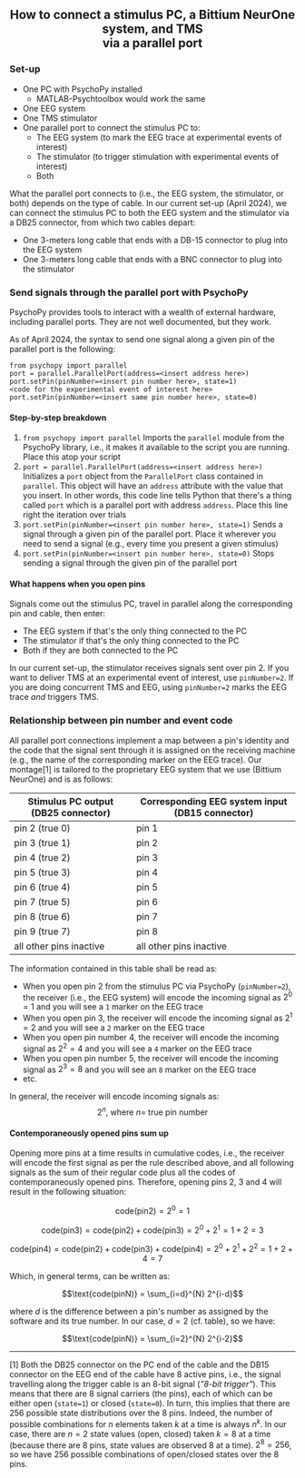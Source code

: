 <h2 style="text-align: center;">How to connect a stimulus PC, a Bittium NeurOne system, and TMS <br> via a parallel port</h2>

### Set-up

- One PC with PsychoPy installed
	- MATLAB-Psychtoolbox would work the same
- One EEG system
- One TMS stimulator
- One parallel port to connect the stimulus PC to:
	- The EEG system (to mark the EEG trace at experimental events of interest)
	- The stimulator (to trigger stimulation with experimental events of interest)
	- Both 

What the parallel port connects to (i.e., the EEG system, the stimulator, or both) depends on the type of cable. 
In our current set-up (April 2024), we can connect the stimulus PC to both the EEG system and the stimulator via a DB25 connector, from which two cables depart: 

- One 3-meters long cable that ends with a DB-15 connector to plug into the EEG system
- One 3-meters long cable that ends with a BNC connector to plug into the stimulator

### Send signals through the parallel port with PsychoPy

PsychoPy provides tools to interact with a wealth of external hardware, including parallel ports. They are not well documented, but they work. 

As of April 2024, the syntax to send one signal along a given pin of the parallel port is the following:

	from psychopy import parallel
	port = parallel.ParallelPort(address=<insert address here>)
	port.setPin(pinNumber=<insert pin number here>, state=1)
	<code for the experimental event of interest here>
	port.setPin(pinNumber=<insert same pin number here>, state=0)

#### Step-by-step breakdown

1. `from psychopy import parallel`
Imports the `parallel` module from the PsychoPy library, i.e., it makes it available to the script you are running. Place this atop your script
2. `port = parallel.ParallelPort(address=<insert address here>)`
Initializes a `port` object from the  `ParallelPort` class contained in `parallel`. This object will have an `address` attribute with the value that you insert.  In other words, this code line tells Python that there's a thing called `port` which is a parallel port with address `address`. 
	Place this line right the iteration over trials
3. `port.setPin(pinNumber=<insert pin number here>, state=1)`
Sends a signal through a given pin of the parallel port. Place it wherever you need to send a signal (e.g., every time you present a given stimulus)
4. `port.setPin(pinNumber=<insert pin number here>, state=0)`
Stops sending a signal through the given pin of the parallel port

#### What happens when you open pins

Signals come out the stimulus PC, travel in parallel along the corresponding pin and cable, then enter:

- The EEG system if that's the only thing connected to the PC
- The stimulator if that's the only thing connected to the PC
- Both if they are both connected to the PC

In our current set-up, the stimulator receives signals sent over pin 2. If you want to deliver TMS at an experimental event of interest, use `pinNumber=2`. 
	If you are doing concurrent TMS and EEG, using `pinNumber=2` marks the EEG trace _and_ triggers TMS. 

### Relationship between pin number and event code

All parallel port connections implement a map between a pin's identity and the code that the signal sent through it is assigned on the receiving machine (e.g., the name of the corresponding marker on the EEG trace). Our montage[1] is tailored to the proprietary EEG system that we use (Bittium NeurOne) and  is as follows: 

| Stimulus PC output (DB25 connector) | Corresponding EEG system input (DB15 connector) |
|-------------------------------------|-------------------------------------------------|
| pin 2 (true 0)                      | pin 1                                           |
| pin 3 (true 1)                      | pin 2                                           |
| pin 4 (true 2)                      | pin 3                                           |
| pin 5 (true 3)                      | pin 4                                           |
| pin 6 (true 4)                      | pin 5                                           |
| pin 7 (true 5)                      | pin 6                                           |
| pin 8 (true 6)                      | pin 7                                           |
| pin 9 (true 7)                      | pin 8                                           |
| all other pins inactive             | all other pins inactive                         |

The information contained in this table shall be read as:

- When you open pin 2 from the stimulus PC via PsychoPy (`pinNumber=2`), the receiver (i.e., the EEG system) will encode the incoming signal as $2^0 = 1$ and you will see a `1` marker on the EEG trace
- When you open pin  3, the receiver will encode the incoming signal as $2^1 = 2$ and you will see a `2` marker on the EEG trace
- When you open pin number 4, the receiver will encode the incoming signal as $2^2 = 4$ and you will see a `4` marker on the EEG trace
- When you open pin number 5, the receiver will encode the incoming signal as $2^3 = 8$ and you will see an `8` marker on the EEG trace
- etc.

In general, the receiver will encode incoming signals as: 
$$2^n, \ \text{where} \ n = \ \text{true pin number} $$

#### Contemporaneously opened pins sum up

Opening more pins at a time results in cumulative codes, i.e., the receiver will encode the first signal as per the rule described above, and all following signals as the sum of their regular code plus all the codes of contemporaneously opened pins. Therefore, opening pins 2, 3 and 4 will result in the following situation:

$$\text{code(pin2)} = 2^0 = 1$$

$$\text{code(pin3)} = \text{code(pin2)} + \text{code(pin3)} = 2^0 + 2^1 = 1 + 2 = 3 $$

$$\text{code(pin4)} = \text{code(pin2)} + \text{code(pin3)} + \text{code(pin4)} = 
2^0 + 2^1 + 2^2 = 1 + 2 + 4 = 7 $$


Which, in general terms, can be written as:

$$\text{code(pinN)} = \sum_{i=d}^{N} 2^{i-d}$$

where $d$ is the difference between a pin's number as assigned by the software and its true number. In our case, $d= 2$  (cf. table), so we have:

$$\text{code(pinN)} = \sum_{i=2}^{N} 2^{i-2}$$

---

[1] Both the DB25 connector on the PC end of the cable and the DB15 connector on the EEG end of the cable have 8 active pins, i.e., the signal travelling along the trigger cable is an 8-bit signal (_"8-bit trigger"_). This means that there are 8 signal carriers (the pins), each of which can be either open (`state=1`) or closed (`state=0`). In turn, this implies that there are $256$ possible state distributions over the 8 pins. Indeed, the number of possible combinations for $n$ elements taken $k$ at a time is always $n^k$. In our case, there are $n = 2$ state values (open, closed) taken $k = 8$ at a time (because there are 8 pins, state values are observed 8 at a time). $2^8 = 256$, so we have 256 possible combinations of open/closed states over the 8 pins.  